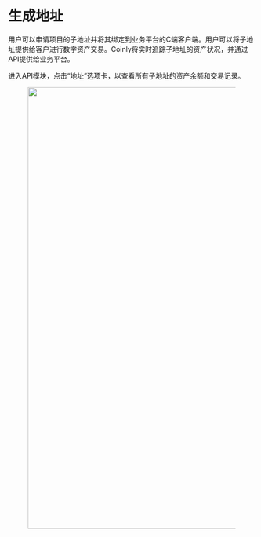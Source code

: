 # 生成地址

用户可以申请项目的子地址并将其绑定到业务平台的C端客户端。用户可以将子地址提供给客户进行数字资产交易。Coinly将实时追踪子地址的资产状况，并通过API提供给业务平台。

进入API模块，点击“地址”选项卡，以查看所有子地址的资产余额和交易记录。

<figure>     <img          src="../images/Snipaste_2025-08-21_14-18-16.png"          width="900"          height="auto"     > </figure>
